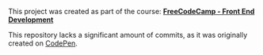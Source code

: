 This project was created as part of the course:
**[FreeCodeCamp - Front End Development](https://www.freecodecamp.org/challenges/build-a-wikipedia-viewer)**

This repository lacks a significant amount of commits, as it was originally created on [CodePen](https://codepen.io/alanprice/pen/YZwWMa).
